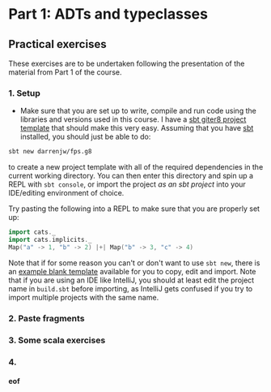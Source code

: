 # Part 1: ADTs and typeclasses

## Practical exercises

These exercises are to be undertaken following the presentation of the material from Part 1 of the course.

### 1. Setup

* Make sure that you are set up to write, compile and run code using the libraries and versions used in this course. I have a [sbt giter8 project template](https://github.com/darrenjw/fps.g8) that should make this very easy. Assuming that you have [sbt]() installed, you should just be able to do:
```bash
sbt new darrenjw/fps.g8
```
to create a new project template with all of the required dependencies in the current working directory. You can then enter this directory and spin up a REPL with `sbt console`, or import the project *as an sbt project* into your IDE/editing environment of choice.

Try pasting the following into a REPL to make sure that you are properly set up:
```scala
import cats._
import cats.implicits._
Map("a" -> 1, "b" -> 2) |+| Map("b" -> 3, "c" -> 4)
```

Note that if for some reason you can't or don't want to use `sbt new`, there is an [example blank template](../app-template) available for you to copy, edit and import. Note that if you are using an IDE like IntelliJ, you should at least edit the project name in `build.sbt` before importing, as IntelliJ gets confused if you try to import multiple projects with the same name.

### 2. Paste fragments


### 3. Some scala exercises


### 4. 



#### eof

